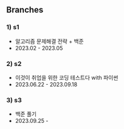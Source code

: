## Branches
### 1) s1
- 알고리즘 문제해결 전략 + 백준
- 2023.02 - 2023.05
### 2) s2
- 이것이 취업을 위한 코딩 테스트다 with 파이썬
- 2023.06.22 - 2023.09.18
### 3) s3
- 백준 풀기
- 2023.09.25 - 
